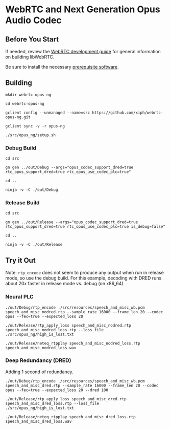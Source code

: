 # WebRTC and Next Generation Opus Audio Codec



## Before You Start
If needed, review the [WebRTC development guide](https://webrtc.github.io/webrtc-org/native-code/development/) for general information on building libWebRTC.

Be sure to install the necessary [prerequisite software](https://webrtc.github.io/webrtc-org/native-code/development/).


## Building
```
mkdir webrtc-opus-ng

cd webrtc-opus-ng

gclient config --unmanaged --name=src https://github.com/xiph/webrtc-opus-ng.git

gclient sync -v -r opus-ng

./src/opus_ng/setup.sh
```
### Debug Build
```
cd src

gn gen ../out/Debug --args="opus_codec_support_dred=true rtc_opus_support_dred=true rtc_opus_use_codec_plc=true"

cd ..

ninja -v -C ./out/Debug
```

### Release Build
```
cd src

gn gen ../out/Release --args="opus_codec_support_dred=true rtc_opus_support_dred=true rtc_opus_use_codec_plc=true is_debug=false"

cd ..

ninja -v -C ./out/Release
```

## Try it Out

Note: `rtp_encode` does not seem to produce any output when run in release mode, so use the debug build. For this example, decoding with DRED runs about 20x faster in release mode vs. debug (on x86_64)

### Neural PLC
```
./out/Debug/rtp_encode ./src/resources/speech_and_misc_wb.pcm speech_and_misc_nodred.rtp --sample_rate 16000 --frame_len 20 --codec opus --fec=true --expected_loss 20

./out/Release/rtp_apply_loss speech_and_misc_nodred.rtp speech_and_misc_nodred_loss.rtp --loss_file ./src/opus_ng/high_is_lost.txt

./out/Release/neteq_rtpplay speech_and_misc_nodred_loss.rtp speech_and_misc_nodred_loss.wav
```

### Deep Redundancy (DRED)
Adding 1 second of redundancy.
```
./out/Debug/rtp_encode ./src/resources/speech_and_misc_wb.pcm speech_and_misc_dred.rtp --sample_rate 16000 --frame_len 20 --codec opus --fec=true --expected_loss 20 --dred 100

./out/Release/rtp_apply_loss speech_and_misc_dred.rtp speech_and_misc_dred_loss.rtp --loss_file ./src/opus_ng/high_is_lost.txt

./out/Release/neteq_rtpplay speech_and_misc_dred_loss.rtp speech_and_misc_dred_loss.wav

```